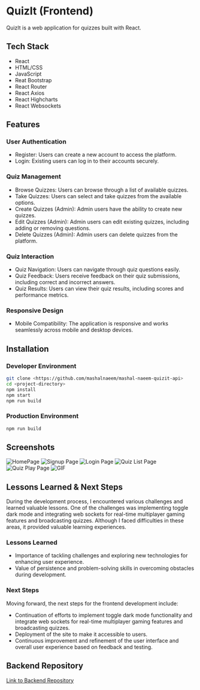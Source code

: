 # QuizIt (Frontend)

QuizIt is a web application for quizzes built with React.

## Tech Stack

- React
- HTML/CSS
- JavaScript
- Reat Bootstrap
- React Router
- React Axios 
- React Highcharts
- React Websockets

## Features

### User Authentication
- Register: Users can create a new account to access the platform.
- Login: Existing users can log in to their accounts securely.

### Quiz Management
- Browse Quizzes: Users can browse through a list of available quizzes.
- Take Quizzes: Users can select and take quizzes from the available options.
- Create Quizzes (Admin): Admin users have the ability to create new quizzes.
- Edit Quizzes (Admin): Admin users can edit existing quizzes, including adding or removing questions.
- Delete Quizzes (Admin): Admin users can delete quizzes from the platform.

### Quiz Interaction
- Quiz Navigation: Users can navigate through quiz questions easily.
- Quiz Feedback: Users receive feedback on their quiz submissions, including correct and incorrect answers.
- Quiz Results: Users can view their quiz results, including scores and performance metrics.

### Responsive Design
- Mobile Compatibility: The application is responsive and works seamlessly across mobile and desktop devices.

## Installation

### Developer Environment

```bash
git clone <https://github.com/mashalnaeem/mashal-naeem-quizit-api>
cd <project-directory>
npm install
npm start
npm run build
```
### Production Environment

```bash
npm run build
```
## Screenshots

![HomePage](./src/assets/screenshots/Screen%20Shot%202024-03-31%20at%2011.20.30%20PM.png)
![Signup Page](./src/assets/screenshots/Screen%20Shot%202024-03-31%20at%2011.23.26%20PM.png)
![Login Page](./src/assets/screenshots/Screen%20Shot%202024-03-31%20at%2011.23.46%20PM.png)
![Quiz List Page](./src/assets/screenshots/Screen%20Shot%202024-03-31%20at%2011.27.36%20PM.png)
![Quiz Play Page](./src/assets/screenshots/Screen%20Shot%202024-03-31%20at%2011.28.06%20PM.png)
![GIF](./src/assets/screenshots/ScreenRecording2024-03-31at11.40.22PM-ezgif.com-video-to-gif-converter.gif)

## Lessons Learned & Next Steps

During the development process, I encountered various challenges and learned valuable lessons. One of the challenges was implementing toggle dark mode and integrating web sockets for real-time multiplayer gaming features and broadcasting quizzes. Although I faced difficulties in these areas, it provided valuable learning experiences.

### Lessons Learned
- Importance of tackling challenges and exploring new technologies for enhancing user experience.
- Value of persistence and problem-solving skills in overcoming obstacles during development.

### Next Steps
Moving forward, the next steps for the frontend development include:
- Continuation of efforts to implement toggle dark mode functionality and integrate web sockets for real-time multiplayer gaming features and broadcasting quizzes.
- Deployment of the site to make it accessible to users.
- Continuous improvement and refinement of the user interface and overall user experience based on feedback and testing.

## Backend Repository

[Link to Backend Repository](<https://github.com/mashalnaeem/mashal-naeem-quizit-api>)





